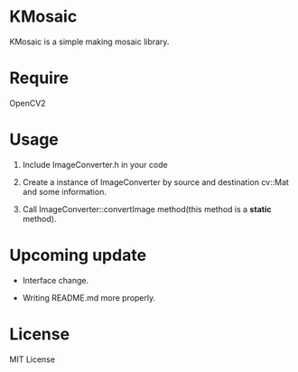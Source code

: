 # KMosaic
KMosaic is a simple making mosaic library.

# Require
OpenCV2

# Usage
1. Include ImageConverter.h in your code

2. Create a instance of ImageConverter by source and destination cv::Mat and some information.

3. Call ImageConverter::convertImage method(this method is a **static** method).

# Upcoming update
* Interface change.

* Writing README.md more properly.
    
# License
MIT License
